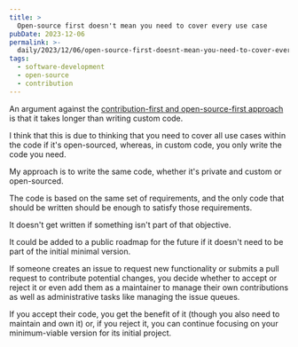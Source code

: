 ```yaml
---
title: >
  Open-source first doesn't mean you need to cover every use case
pubDate: 2023-12-06
permalink: >-
  daily/2023/12/06/open-source-first-doesnt-mean-you-need-to-cover-every-use-case
tags:
  - software-development
  - open-source
  - contribution
---
```


An argument against the [contribution-first and open-source-first approach]({{site.url}}/daily/2023/12/01/the-contribution-first-workflow) is that it takes longer than writing custom code.

I think that this is due to thinking that you need to cover all use cases within the code if it's open-sourced, whereas, in custom code, you only write the code you need.

My approach is to write the same code, whether it's private and custom or open-sourced.

The code is based on the same set of requirements, and the only code that should be written should be enough to satisfy those requirements.

It doesn't get written if something isn't part of that objective.

It could be added to a public roadmap for the future if it doesn't need to be part of the initial minimal version.

If someone creates an issue to request new functionality or submits a pull request to contribute potential changes, you decide whether to accept or reject it or even add them as a maintainer to manage their own contributions as well as administrative tasks like managing the issue queues.

If you accept their code, you get the benefit of it (though you also need to maintain and own it) or, if you reject it, you can continue focusing on your minimum-viable version for its initial project.
